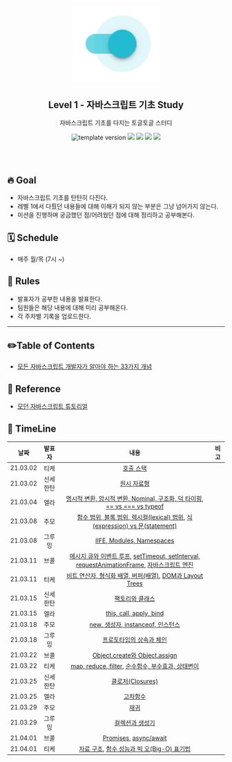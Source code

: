 <p align="middle" >
  <img width="200px;" src="./src/images/toggle-toggle.png"/>
</p>
<h2 align="middle">Level 1 - 자바스크립트 기초 Study</h2>
<p align="middle">자바스크립트 기초를 다지는 토글토글 스터디</p>
<p align="middle">
<img src="https://img.shields.io/badge/version-1.0.0-blue?style=flat-square" alt="template version"/>
<img src="https://img.shields.io/badge/language-html-red.svg?style=flat-square"/>
<img src="https://img.shields.io/badge/language-css-blue.svg?style=flat-square"/>
<img src="https://img.shields.io/badge/language-js-yellow.svg?style=flat-square"/>
<a href="https://github.com/daybrush/moveable/blob/master/LICENSE" target="_blank">
  <img src="https://img.shields.io/github/license/daybrush/moveable.svg?style=flat-square&label=license&color=08CE5D"/>
  </a>
</p>
<br/>
<br/>

## 🔥 Goal

- 자바스크립트 기초를 탄탄히 다진다.
- 레벨 1에서 다뤘던 내용들에 대해 이해가 되지 않는 부분은 그냥 넘어가지 않는다.
- 미션을 진행하며 궁금했던 점/어려웠던 점에 대해 정리하고 공부해본다.

## 🗓 Schedule

- 매주 월/목 (7시 ~)

## 📝 Rules

- 발표자가 공부한 내용을 발표한다.
- 팀원들은 해당 내용에 대해 미리 공부해온다.
- 각 주차별 기록을 업로드한다.

---

## ✏️Table of Contents

- [모든 자바스크립트 개발자가 알아야 하는 33가지 개념](https://github.com/yjs03057/33-js-concepts#6-%ED%95%A8%EC%88%98-%EB%B2%94%EC%9C%84-%EB%B8%94%EB%A1%9D-%EB%B2%94%EC%9C%84-%EB%A0%89%EC%8B%9C%EC%BB%AClexical-%EB%B2%94%EC%9C%84)

## 📙 Reference

- [모던 자바스크립트 튜토리얼](https://ko.javascript.info/)

## 🐛 TimeLine

|   날짜   |  발표자  |                                                                                                                                     내용                                                                                                                                     | 비고 |
| :------: | :------: | :--------------------------------------------------------------------------------------------------------------------------------------------------------------------------------------------------------------------------------------------------------------------------: | :--: |
| 21.03.02 |   티케   | [호출 스택](https://github.com/yjs03057/33-js-concepts#1-%ED%98%B8%EC%B6%9C-%EC%8A%A4%ED%83%9D)|      |
| 21.03.02 | 신세한탄  |[원시 자료형](https://github.com/yjs03057/33-js-concepts#2-원시-자료형)|      |
| 21.03.04 |   엘라   |[명시적 변환, 암시적 변환, Nominal, 구조화, 덕 타이핑](https://github.com/yjs03057/33-js-concepts#4-%EB%AA%85%EC%8B%9C%EC%A0%81-%EB%B3%80%ED%99%98-%EC%95%94%EC%8B%9C%EC%A0%81-%EB%B3%80%ED%99%98-nominal-%EA%B5%AC%EC%A1%B0%ED%99%94-%EB%8D%95-%ED%83%80%EC%9D%B4%ED%95%91), [== vs === vs typeof](https://github.com/yjs03057/33-js-concepts#5--vs--vs-typeof)  |      |
| 21.03.08 |   주모   |[함수 범위, 블록 범위, 렉시컬(lexical) 범위](https://github.com/yjs03057/33-js-concepts#6-%ED%95%A8%EC%88%98-%EB%B2%94%EC%9C%84-%EB%B8%94%EB%A1%9D-%EB%B2%94%EC%9C%84-%EB%A0%89%EC%8B%9C%EC%BB%AClexical-%EB%B2%94%EC%9C%84), [식(expression) vs 문(statement)](https://github.com/yjs03057/33-js-concepts#7-%EC%8B%9Dexpression-vs-%EB%AC%B8statement) |      |
| 21.03.08 |  그루밍  |[IIFE, Modules, Namespaces](https://github.com/yjs03057/33-js-concepts#8-iife-modules-namespaces)  |      |
| 21.03.11 |   브콜   |[메시지 큐와 이벤트 루프](https://github.com/yjs03057/33-js-concepts#9-%EB%A9%94%EC%8B%9C%EC%A7%80-%ED%81%90%EC%99%80-%EC%9D%B4%EB%B2%A4%ED%8A%B8-%EB%A3%A8%ED%94%84), [setTimeout, setInterval, requestAnimationFrame](https://github.com/yjs03057/33-js-concepts#10-settimeout-setinterval-requestanimationframe), [자바스크립트 엔진](https://github.com/yjs03057/33-js-concepts#11-%EC%9E%90%EB%B0%94%EC%8A%A4%ED%81%AC%EB%A6%BD%ED%8A%B8-%EC%97%94%EC%A7%84) |      |
| 21.03.11 |   티케    |[비트 연산자, 형식화 배열, 버퍼(배열)](https://github.com/yjs03057/33-js-concepts#12-%EB%B9%84%ED%8A%B8-%EC%97%B0%EC%82%B0%EC%9E%90-%ED%98%95%EC%8B%9D%ED%99%94-%EB%B0%B0%EC%97%B4-%EB%B2%84%ED%8D%BC%EB%B0%B0%EC%97%B4), [DOM과 Layout Trees](https://github.com/yjs03057/33-js-concepts#13-dom%EA%B3%BC-layout-trees) |      |
| 21.03.15 |  신세한탄  |[팩토리와 클래스](https://github.com/yjs03057/33-js-concepts#14-%ED%8C%A9%ED%86%A0%EB%A6%AC%EC%99%80-%ED%81%B4%EB%9E%98%EC%8A%A4)  |      |
| 21.03.15 |   엘라   |[this, call, apply, bind](https://github.com/yjs03057/33-js-concepts#15-this-call-apply-bind) |      |
| 21.03.18 |   주모   |[new, 생성자, instanceof, 인스턴스](https://github.com/yjs03057/33-js-concepts#16-new-%EC%83%9D%EC%84%B1%EC%9E%90-instanceof-%EC%9D%B8%EC%8A%A4%ED%84%B4%EC%8A%A4) |      |
| 21.03.18 |  그루밍  |[프로토타입의 상속과 체인](https://github.com/yjs03057/33-js-concepts#17-%ED%94%84%EB%A1%9C%ED%86%A0%ED%83%80%EC%9E%85%EC%9D%98-%EC%83%81%EC%86%8D%EA%B3%BC-%EC%B2%B4%EC%9D%B8)  |      |
| 21.03.22 |   브콜   |[Object.create와 Object.assign](https://github.com/yjs03057/33-js-concepts#18-objectcreate%EC%99%80-objectassign) |      |
| 21.03.22 |   티케    |[map, reduce, filter](https://github.com/yjs03057/33-js-concepts#19-map-reduce-filter), [순수함수, 부수효과, 상태변이](https://github.com/yjs03057/33-js-concepts#20-%EC%88%9C%EC%88%98%ED%95%A8%EC%88%98-%EB%B6%80%EC%88%98%ED%9A%A8%EA%B3%BC-%EC%83%81%ED%83%9C%EB%B3%80%EC%9D%B4) |      |
| 21.03.25 |  신세한탄  |[클로저(Closures)](https://github.com/yjs03057/33-js-concepts#21-%ED%81%B4%EB%A1%9C%EC%A0%80closures)  |      |
| 21.03.25 |   엘라   |[고차함수](https://github.com/yjs03057/33-js-concepts#22-%EA%B3%A0%EC%B0%A8%ED%95%A8%EC%88%98) |      |
| 21.03.29 |   주모   |[재귀](https://github.com/yjs03057/33-js-concepts#23-%EC%9E%AC%EA%B7%80) |      |
| 21.03.29 |  그루밍  |[컬렉션과 생성기](https://github.com/yjs03057/33-js-concepts#24-%EC%BB%AC%EB%A0%89%EC%85%98%EA%B3%BC-%EC%83%9D%EC%84%B1%EA%B8%B0)  |      |
| 21.04.01 |   브콜   |[Promises](https://github.com/yjs03057/33-js-concepts#25-promises), [async/await](https://github.com/yjs03057/33-js-concepts#26-asyncawait)|      |
| 21.04.01 |   티케    |[자료 구조](https://github.com/yjs03057/33-js-concepts#27-%EC%9E%90%EB%A3%8C-%EA%B5%AC%EC%A1%B0), [함수 성능과 빅 오(Big-O) 표기법](https://github.com/yjs03057/33-js-concepts#28-%ED%95%A8%EC%88%98-%EC%84%B1%EB%8A%A5%EA%B3%BC-%EB%B9%85-%EC%98%A4big-o-%ED%91%9C%EA%B8%B0%EB%B2%95) |      |
